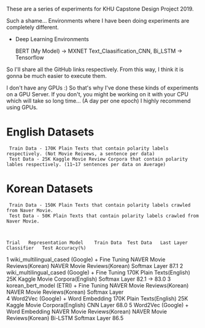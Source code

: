These are a series of experiments for KHU Capstone Design Project 2019.

Such a shame... Environments where I have been doing experiments are completely different. 

* Deep Learning Environments

    BERT (My Model) -> MXNET
    Text_Claasification_CNN, Bi_LSTM -> Tensorflow 

So I'll share all the GitHub links respectively. From this way, I think it is gonna be much easier to execute them.

I don't have any GPUs :) So that's why I've done these kinds of experiments on a GPU Server. If you don't, you might be working on it with your CPU which will take so long time... (A day per one epoch) I highly recommend using GPUs.

# English Datasets
    
     Train Data - 170K Plain Texts that contain polarity labels respectively. (Not Movie Reivews, a sentence per data)
     Test Data - 25K Kaggle Movie Review Corpora that contain polarity lables respectively. (11~17 sentences per data on Average)

# Korean Datasets

     Train Data - 150K Plain Texts that contain polarity labels crawled from Naver Movie.
     Test Data - 50K Plain Texts that contain polarity labels crawled from Naver Movie.
 	 
 	 
 	 
 	Trial	Representation Model	Train Data	Test Data	Last Layer Classifier	Test Accuracy(%)
1	wiki_multilingual_cased
(Google) + Fine Tuning	NAVER Movie Reviews(Korean)	NAVER Movie Reviews(Korean)	Softmax Layer	87.1
2	wiki_multilingual_cased
(Google) + Fine Tuning	170K Plain Texts(English)	25K Kaggle Movie Corpora(English)	Softmax
Layer	82.1 -> 83.0
3	korean_bert_model
(ETRI) + Fine Tuning	NAVER Movie Reviews(Korean)	NAVER Movie Reviews(Korean)	Softmax Layer	
4	Word2Vec (Google) + Word Embedding	170K Plain Texts(English)	25K Kaggle Movie Corpora(English)	CNN
Layer	68.0
5	Word2Vec (Google) + Word Embedding	NAVER Movie Reviews(Korean)	NAVER Movie Reviews(Korean)	Bi-LSTM Softmax Layer	86.5
					
					
					
